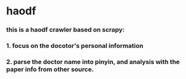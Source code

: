 # haodf

### this is a haodf crawler based on scrapy:
### 1. focus on the docotor's personal information
### 2. parse the doctor name into pinyin, and analysis with the paper info from other source. 
